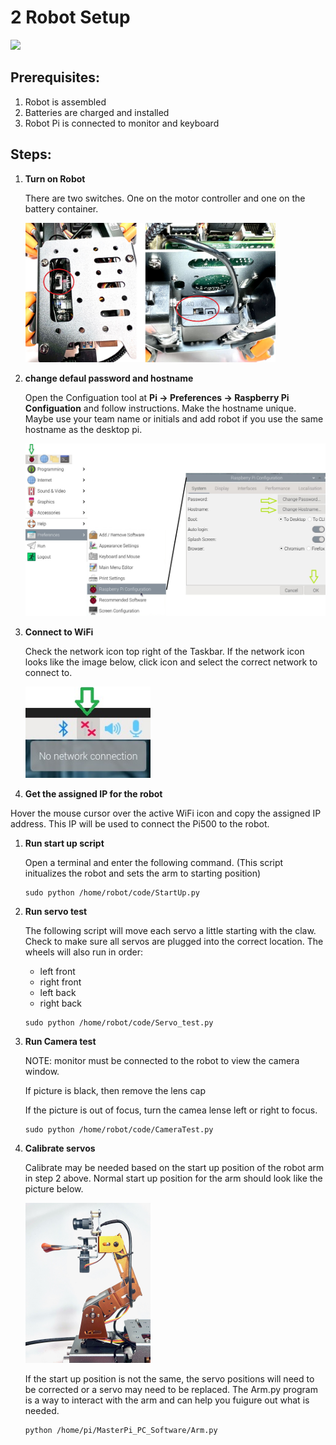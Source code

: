 # **2 Robot Setup**

<img src="https://github.com/stemoutreach/PathfinderBot/blob/main/zzimages/IMG_2048.jpg" width="400" > 

## Prerequisites:

1. Robot is assembled
1. Batteries are charged and installed
1. Robot Pi is connected to monitor and keyboard

## Steps:

1. **Turn on Robot**

   There are two switches. One on the motor controller and one on the battery container.
   
   <img src="https://github.com/stemoutreach/PathfinderBot/blob/main/zzimages/RoobotOnOff.jpg" width="400" > 

   
1. **change defaul password and hostname**

    Open the Configuation tool at **Pi -> Preferences -> Raspberry Pi Configuation** and follow instructions. Make the hostname unique. Maybe use your team name or initials and add robot if you use the same hostname as the desktop pi. 
   
   <img src="https://github.com/stemoutreach/PathfinderBot/blob/main/zzimages/PiConfigPWandHost.jpg" width="500" > 


1. **Connect to WiFi**

   Check the network icon top right of the Taskbar. If the network icon looks like the image below, click icon and select the correct network to connect to. 

   <img src="https://github.com/stemoutreach/PathfinderBot/blob/main/zzimages/wifisetup-01.jpg" width="200" > 

1. **Get the assigned IP for the robot**

Hover the mouse cursor over the active WiFi icon and copy the assigned IP address. This IP will be used to connect the Pi500 to the robot.   

1. **Run start up script**
  
   Open a terminal and enter the following command. (This script initualizes the robot and sets the arm to starting position) 
   ~~~
   sudo python /home/robot/code/StartUp.py
   ~~~

1. **Run servo test**


   The following script will move each servo a little starting with the claw. Check to make sure all servos are plugged into the correct location. The wheels will also run in order:
   - left front
   - right front
   - left back
   - right back  

    ~~~
    sudo python /home/robot/code/Servo_test.py
    ~~~
1. **Run Camera test**

    NOTE: monitor must be connected to the robot to view the camera window.
    
    If picture is black, then remove the lens cap
   
    If the picture is out of focus, turn the camea lense left or right to focus.
   
    ~~~
    sudo python /home/robot/code/CameraTest.py
    ~~~

1. **Calibrate servos**
  
    Calibrate may be needed based on the start up position of the robot arm in step 2 above. Normal start up position for the arm should look like the picture below.
   
   <img src="https://github.com/stemoutreach/PathfinderBot/blob/main/zzimages/ArmStartUp.jpeg" width="200" > 

    If the start up position is not the same, the servo positions will need to be corrected or a servo may need to be replaced. The Arm.py program is a way to interact with the arm and can help you fuigure out what is needed.

    ~~~
    python /home/pi/MasterPi_PC_Software/Arm.py
    ~~~

    


    
